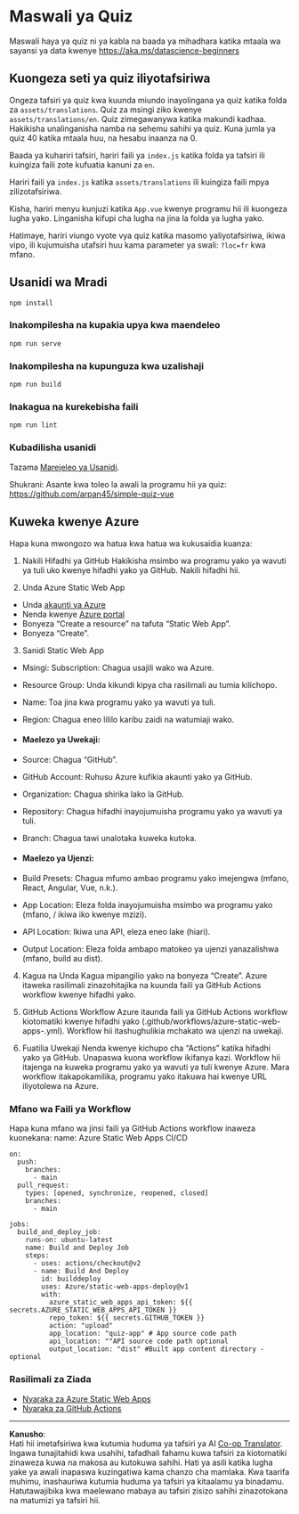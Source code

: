 <!--
CO_OP_TRANSLATOR_METADATA:
{
  "original_hash": "e92c33ea498915a13c9aec162616db18",
  "translation_date": "2025-08-26T16:17:50+00:00",
  "source_file": "quiz-app/README.md",
  "language_code": "sw"
}
-->
# Maswali ya Quiz

Maswali haya ya quiz ni ya kabla na baada ya mihadhara katika mtaala wa sayansi ya data kwenye https://aka.ms/datascience-beginners

## Kuongeza seti ya quiz iliyotafsiriwa

Ongeza tafsiri ya quiz kwa kuunda miundo inayolingana ya quiz katika folda za `assets/translations`. Quiz za msingi ziko kwenye `assets/translations/en`. Quiz zimegawanywa katika makundi kadhaa. Hakikisha unalinganisha namba na sehemu sahihi ya quiz. Kuna jumla ya quiz 40 katika mtaala huu, na hesabu inaanza na 0.

Baada ya kuhariri tafsiri, hariri faili ya `index.js` katika folda ya tafsiri ili kuingiza faili zote kufuatia kanuni za `en`.

Hariri faili ya `index.js` katika `assets/translations` ili kuingiza faili mpya zilizotafsiriwa.

Kisha, hariri menyu kunjuzi katika `App.vue` kwenye programu hii ili kuongeza lugha yako. Linganisha kifupi cha lugha na jina la folda ya lugha yako.

Hatimaye, hariri viungo vyote vya quiz katika masomo yaliyotafsiriwa, ikiwa vipo, ili kujumuisha utafsiri huu kama parameter ya swali: `?loc=fr` kwa mfano.

## Usanidi wa Mradi

```
npm install
```

### Inakompilesha na kupakia upya kwa maendeleo

```
npm run serve
```

### Inakompilesha na kupunguza kwa uzalishaji

```
npm run build
```

### Inakagua na kurekebisha faili

```
npm run lint
```

### Kubadilisha usanidi

Tazama [Marejeleo ya Usanidi](https://cli.vuejs.org/config/).

Shukrani: Asante kwa toleo la awali la programu hii ya quiz: https://github.com/arpan45/simple-quiz-vue

## Kuweka kwenye Azure

Hapa kuna mwongozo wa hatua kwa hatua wa kukusaidia kuanza:

1. Nakili Hifadhi ya GitHub
Hakikisha msimbo wa programu yako ya wavuti ya tuli uko kwenye hifadhi yako ya GitHub. Nakili hifadhi hii.

2. Unda Azure Static Web App
- Unda [akaunti ya Azure](http://azure.microsoft.com)
- Nenda kwenye [Azure portal](https://portal.azure.com) 
- Bonyeza “Create a resource” na tafuta “Static Web App”.
- Bonyeza “Create”.

3. Sanidi Static Web App
- Msingi: Subscription: Chagua usajili wako wa Azure.
- Resource Group: Unda kikundi kipya cha rasilimali au tumia kilichopo.
- Name: Toa jina kwa programu yako ya wavuti ya tuli.
- Region: Chagua eneo lililo karibu zaidi na watumiaji wako.

- #### Maelezo ya Uwekaji:
- Source: Chagua “GitHub”.
- GitHub Account: Ruhusu Azure kufikia akaunti yako ya GitHub.
- Organization: Chagua shirika lako la GitHub.
- Repository: Chagua hifadhi inayojumuisha programu yako ya wavuti ya tuli.
- Branch: Chagua tawi unalotaka kuweka kutoka.

- #### Maelezo ya Ujenzi:
- Build Presets: Chagua mfumo ambao programu yako imejengwa (mfano, React, Angular, Vue, n.k.).
- App Location: Eleza folda inayojumuisha msimbo wa programu yako (mfano, / ikiwa iko kwenye mzizi).
- API Location: Ikiwa una API, eleza eneo lake (hiari).
- Output Location: Eleza folda ambapo matokeo ya ujenzi yanazalishwa (mfano, build au dist).

4. Kagua na Unda
Kagua mipangilio yako na bonyeza “Create”. Azure itaweka rasilimali zinazohitajika na kuunda faili ya GitHub Actions workflow kwenye hifadhi yako.

5. GitHub Actions Workflow
Azure itaunda faili ya GitHub Actions workflow kiotomatiki kwenye hifadhi yako (.github/workflows/azure-static-web-apps-<name>.yml). Workflow hii itashughulikia mchakato wa ujenzi na uwekaji.

6. Fuatilia Uwekaji
Nenda kwenye kichupo cha “Actions” katika hifadhi yako ya GitHub.
Unapaswa kuona workflow ikifanya kazi. Workflow hii itajenga na kuweka programu yako ya wavuti ya tuli kwenye Azure.
Mara workflow itakapokamilika, programu yako itakuwa hai kwenye URL iliyotolewa na Azure.

### Mfano wa Faili ya Workflow

Hapa kuna mfano wa jinsi faili ya GitHub Actions workflow inaweza kuonekana:
name: Azure Static Web Apps CI/CD
```
on:
  push:
    branches:
      - main
  pull_request:
    types: [opened, synchronize, reopened, closed]
    branches:
      - main

jobs:
  build_and_deploy_job:
    runs-on: ubuntu-latest
    name: Build and Deploy Job
    steps:
      - uses: actions/checkout@v2
      - name: Build And Deploy
        id: builddeploy
        uses: Azure/static-web-apps-deploy@v1
        with:
          azure_static_web_apps_api_token: ${{ secrets.AZURE_STATIC_WEB_APPS_API_TOKEN }}
          repo_token: ${{ secrets.GITHUB_TOKEN }}
          action: "upload"
          app_location: "quiz-app" # App source code path
          api_location: ""API source code path optional
          output_location: "dist" #Built app content directory - optional
```

### Rasilimali za Ziada
- [Nyaraka za Azure Static Web Apps](https://learn.microsoft.com/azure/static-web-apps/getting-started)
- [Nyaraka za GitHub Actions](https://docs.github.com/actions/use-cases-and-examples/deploying/deploying-to-azure-static-web-app)

---

**Kanusho**:  
Hati hii imetafsiriwa kwa kutumia huduma ya tafsiri ya AI [Co-op Translator](https://github.com/Azure/co-op-translator). Ingawa tunajitahidi kwa usahihi, tafadhali fahamu kuwa tafsiri za kiotomatiki zinaweza kuwa na makosa au kutokuwa sahihi. Hati ya asili katika lugha yake ya awali inapaswa kuzingatiwa kama chanzo cha mamlaka. Kwa taarifa muhimu, inashauriwa kutumia huduma ya tafsiri ya kitaalamu ya binadamu. Hatutawajibika kwa maelewano mabaya au tafsiri zisizo sahihi zinazotokana na matumizi ya tafsiri hii.
